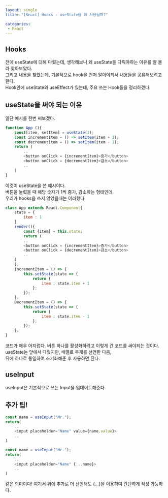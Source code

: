 ```yaml
---
layout: single
title: "[React] Hooks - useState을 왜 사용될까?"

categories:
 - React
---
```


## Hooks
전에 useState에 대해 다뤘는데, 생각해보니 왜 useState을 다뤄야하는 이유를 잘 몰라 찾아보았다. <br>
그리고 내용을 찾았는데, 기본적으로 hook을 먼저 알아야되서 내용들을 공유해보려고 한다. <br>
Hook안에 useState와 useEffect가 있는데, 주요 쓰는 Hook들을 정리하겠다. <br>

## useState을 써야 되는 이유
일단 예시를 한번 써보겠다. <br>
```javascript
function App (){
    const[item, setItem] = useState(1);
    const incrementItem = () => setItem(item + 1);
    const decrementItem = () => setItem(item - 1);
    return (
        ..
        <button onClick = {incrementItem}>증가</button>
        <button onClick = {decrementItem}>감소</button>
        ..
    )
}
```
이것이 useState을 쓴 예시이다. <br>
버튼을 눌렀을 때 해당 숫자가 1씩 증가, 감소하는 형태인데, <br>
우리가 hooks을 쓰지 않았을때는 이러했다. <br>

```javascript
class App extends React.Component{
    state = {
        item : 1
    }
    render(){
        const {item} = this.state;
        return (
        ..
        <button onClick = {incrementItem}>증가</button>
        <button onClick = {decrementItem}>감소</button>
        ..
    )
    };
    IncrementItem = () => {
        this.setState(state => {
            return {
                item : state.item + 1
            };
        });
    };
    DecrementItem = () => {
        this.setState(state => {
            return {
                item : state.item - 1
            };
        });
    };
}
```
코드가 매우 어지럽다. 버튼 하나를 활성화하려고 이렇게 긴 코드를 써야되는 것이다. <br>
useState는 앞에서 다뤘지만, 배열로 두개를 선언한 다음, <br>
뒤에 하나로 통일하여 초기화해준 후 사용하면 된다. <br>

## useInput
useInput은 기본적으로 쓰는 Input을 업데이트해준다. <br>

## 추가 팁!
```javascript
const name = useInput("Mr.");
return(
    ..
    <input placeholder="Name" value={name.value}>
    ..
)
```

```javascript
const name = useInput("Mr.");
return(
    ..
    <input placeholder="Name" {...name}>
    ..
)
```
같은 의미이다! 여기서 위에 추가로 더 선언해도 {...}을 이용하여 간단하게 작성 가능하다. <br>